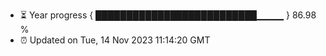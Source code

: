 - ⏳ Year progress { ██████████████████████████▁▁▁▁ } 86.98 %
- ⏰ Updated on Tue, 14 Nov 2023 11:14:20 GMT

